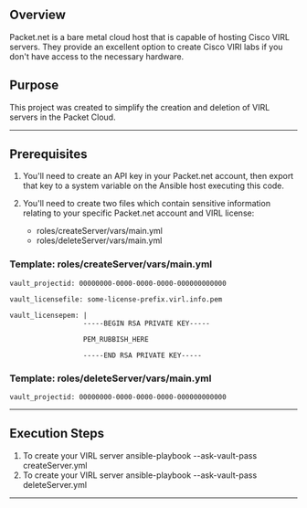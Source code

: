 ## Overview
Packet.net is a bare metal cloud host that is capable of hosting Cisco VIRL servers. They provide an excellent option to create Cisco VIRl labs if you don't have access to the necessary hardware.
## Purpose
This project was created to simplify the creation and deletion of VIRL servers in the Packet Cloud.

---

## Prerequisites
1. You'll need to create an API key in your Packet.net account, then export that key to a system variable on the Ansible host executing this code.

2. You'll need to create two files which contain sensitive information relating to your specific Packet.net account and VIRL license:
   - roles/createServer/vars/main.yml
   - roles/deleteServer/vars/main.yml

### Template: roles/createServer/vars/main.yml
    vault_projectid: 00000000-0000-0000-0000-000000000000

    vault_licensefile: some-license-prefix.virl.info.pem

    vault_licensepem: |
                      -----BEGIN RSA PRIVATE KEY-----

                      PEM_RUBBISH_HERE

                      -----END RSA PRIVATE KEY-----

### Template: roles/deleteServer/vars/main.yml
    vault_projectid: 00000000-0000-0000-0000-000000000000

---

## Execution Steps
1. To create your VIRL server
    ansible-playbook --ask-vault-pass createServer.yml
2. To create your VIRL server
    ansible-playbook --ask-vault-pass deleteServer.yml
---
